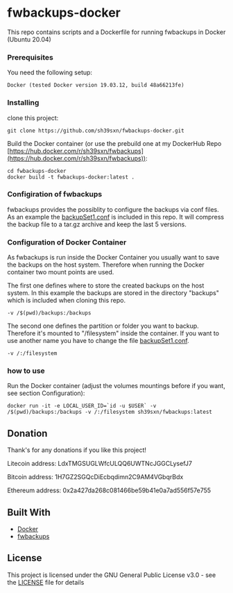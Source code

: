 # fwbackups-docker
This repo contains scripts and a Dockerfile for running fwbackups in Docker (Ubuntu 20.04)

### Prerequisites

You need the following setup:

```
Docker (tested Docker version 19.03.12, build 48a66213fe)
```

### Installing

clone this project:

```
git clone https://github.com/sh39sxn/fwbackups-docker.git
```


Build the Docker container (or use the prebuild one at my DockerHub Repo [https://hub.docker.com/r/sh39sxn/fwbackups](https://hub.docker.com/r/sh39sxn/fwbackups)):
```
cd fwbackups-docker
docker build -t fwbackups-docker:latest .
```


### Configiration of fwbackups

fwbackups provides the possiblity to configure the backups via conf files.
As an example the [backupSet1.conf](backupSet1.conf) is included in this repo.
It will compress the backup file to a tar.gz archive and keep the last 5 versions.

### Configuration of Docker Container
As fwbackups is run inside the Docker Container you usually want to save the backups on the host system.
Therefore when running the Docker container two mount points are used. 

The first one defines where to store the created backups on the host system. In this example the backups are stored in the directory "backups" which is included when cloning this repo.

```
-v /$(pwd)/backups:/backups
```

The second one defines the partition or folder you want to backup.
Therefore it's mounted to "/filesystem" inside the container. If you want to use another name you have to change the file [backupSet1.conf](backupSet1.conf).
```
-v /:/filesystem
```


### how to use

Run the Docker container (adjust the volumes mountings before if you want, see section Configuration):
```
docker run -it -e LOCAL_USER_ID=`id -u $USER` -v /$(pwd)/backups:/backups -v /:/filesystem sh39sxn/fwbackups:latest
```



## Donation
Thank's for any donations if you like this project!

Litecoin address: LdxTMGSUGLWfcULQQ6UWTNcJGGCLysefJ7

Bitcoin address: 1H7GZ2SGQcDiEcbqdimn2C9AM4VGbqrBdx

Ethereum address: 0x2a427da268c081466be59b41e0a7ad556f57e755

## Built With

* [Docker](https://www.docker.com/)
* [fwbackups](http://www.diffingo.com/oss/fwbackups)

## License

This project is licensed under the GNU General Public License v3.0 - see the [LICENSE](LICENSE) file for details